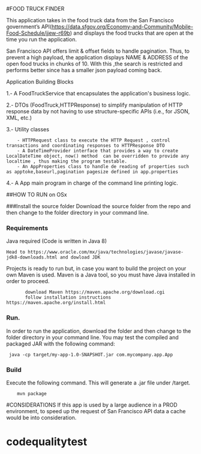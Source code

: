#FOOD TRUCK FINDER

This application takes in the food truck data from the San Francisco government’s API(https://data.sfgov.org/Economy-and-Community/Mobile-Food-Schedule/jjew-r69b) 
and displays the food trucks that are open at the time you run the application.

San Francisco API offers limit & offset fields to handle pagination. Thus, to prevent a high payload, the application displays NAME & ADDRESS of the open food trucks in chunks of 10. 
With this ,the search is restricted and performs better since has a smaller json payload coming back. 

Application Building Blocks

1.- A FoodTruckService that encapsulates the application's business logic.

2.- DTOs (FoodTruck,HTTPResponse) to simplify manipulation of HTTP response data by not having to use structure-specific APIs (i.e., for JSON, XML, etc.)

3.- Utility classes

        - HTTPRequest class to execute the HTTP Request , control transactions and coordinating responses to HTTPResponse DTO
        - A DateTimeProvider interface that provides a way to create LocalDateTime object, now() method  can be overridden to provide any localtime , thus making the program testable.
        - An AppProperties class to handle de reading of properties such as apptoke,baseurl,pagination pagesize defined in app.properties

4.- A App main program in charge of the command line printing logic.


##HOW TO RUN on OSx

###Install the source folder
 Download the source folder from the repo  and then change to the folder directory in your command line. 
### Requirements 
   Java required (Code is written in Java 8) 
    
    Head to https://www.oracle.com/mx/java/technologies/javase/javase-jdk8-downloads.html and dowload JDK
   Projects is ready to run but, in case you want to build the project on your own 
           Maven is used. Maven is a Java tool, so you must have Java installed in order to proceed.
          
           
           download Maven https://maven.apache.org/download.cgi 
           follow installation instructions https://maven.apache.org/install.html
### Run.
   In order to run the application, download the folder and then change to the folder directory in your command line.
     You may test the compiled and packaged JAR with the following command:
    
     java -cp target/my-app-1.0-SNAPSHOT.jar com.mycompany.app.App

### Build 
   Execute the following command. This will generate a .jar file under /target.
        
        mvn package

#CONSIDERATIONS
If this app is used by a large audience in a PROD environment, to speed up the request of San Francisco API data  a cache would be into consideration. 

# codequalitytest
